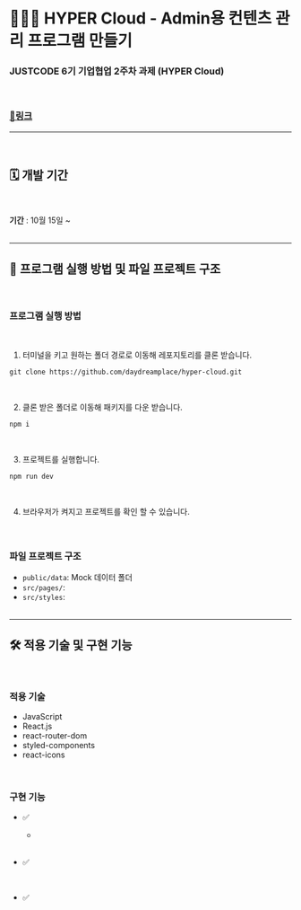 # 👩🏻‍💻 HYPER Cloud - Admin용 컨텐츠 관리 프로그램 만들기

### JUSTCODE 6기 기업협업 2주차 과제 (HYPER Cloud)

<br />

### **[📌링크]()**

---

<br />

## 🗓 개발 기간

<br />

**기간** : 10월 15일 ~
<br />
<br />

---

## 🚧 프로그램 실행 방법 및 파일 프로젝트 구조

  <br />

### 프로그램 실행 방법

<br />

1.  터미널을 키고 원하는 폴더 경로로 이동해 레포지토리를 클론 받습니다.

```
git clone https://github.com/daydreamplace/hyper-cloud.git
```

<br />

2.  클론 받은 폴더로 이동해 패키지를 다운 받습니다.

```
npm i
```

<br />

3.  프로젝트를 실행합니다.

```
npm run dev
```

<br />

4. 브라우저가 켜지고 프로젝트를 확인 할 수 있습니다.
   <br />
   <br />
   <br />

### 파일 프로젝트 구조

- `public/data`: Mock 데이터 폴더
- `src/pages/`:
- `src/styles`:
  <br />
  <br />

---

## 🛠 적용 기술 및 구현 기능

<br />

### 적용 기술

- JavaScript
- React.js
- react-router-dom
- styled-components
- react-icons

<br />

### 구현 기능

- ✅

  -

  <br />

- ✅

  <br />

- ✅

  <br />
